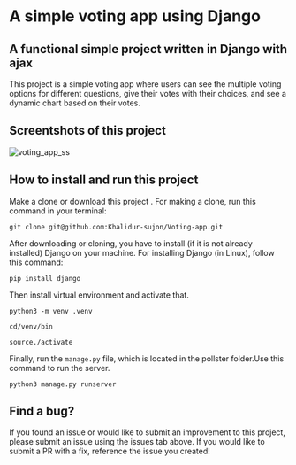 # A simple voting app using Django

## A functional simple project written in Django with ajax
This project is a simple voting app where users can see the multiple voting options for different questions, give their votes with their choices, and see a dynamic chart based on their votes.

## Screentshots of this project
![voting_app_ss](https://user-images.githubusercontent.com/99888997/227127451-6b277c59-df01-49eb-95f7-b2bc64193ca6.png)


## How to install and run this project

Make a clone or download this project .
For making a clone, run this command in your terminal:

`git clone git@github.com:Khalidur-sujon/Voting-app.git`

After downloading or cloning, you have to install (if it is not already installed) Django on your machine. For installing Django (in Linux), follow this command:

`pip install django`

Then install virtual environment and activate that.

`python3 -m venv .venv`

`cd/venv/bin`

`source./activate`

Finally, run the `manage.py` file, which is located in the pollster folder.Use this command to run the server.

`python3 manage.py runserver`


## Find a bug?
If you found an issue or would like to submit an improvement to this project, please submit an issue using the issues tab above. If you would like to submit a PR with a fix, reference the issue you created!
